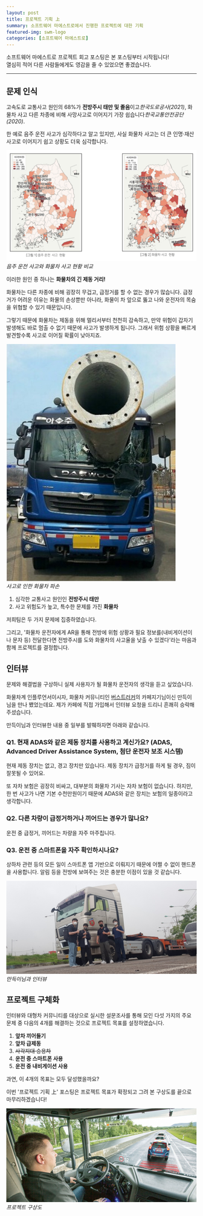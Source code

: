 ```yaml
---
layout: post
title: 프로젝트 기획 上
summary: 소프트웨어 마에스트로에서 진행한 프로젝트에 대한 기획
featured-img: swm-logo
categories: [소프트웨어 마에스트로]
---
```


소프트웨어 마에스트로 프로젝트 회고 포스팅은 본 포스팅부터 시작됩니다!   
열심히 적어 다른 사람들에게도 영감을 줄 수 있었으면 좋겠습니다.

---

## 문제 인식

고속도로 교통사고 원인의 68%가 **전방주시 태만 및 졸음**이고*한국도로공사(2021)*, 화물차 사고 다른 차종에 비해 사망사고로 이어지기 가장 쉽습니다*한국교통안전공단(2020)*.

한 예로 음주 운전 사고가 심각하다고 알고 있지만, 사실 화물차 사고는 더 큰 인명·재산 사고로 이어지기 쉽고 상황도 더욱 심각합니다.

![음주 운전 사고와 화물차 사고 현황 비교](/assets/img/posts/2022-01-26-사고-현황.png)   
*음주 운전 사고와 화물차 사고 현황 비교*

이러한 원인 중 하나는 **화물차의 긴 제동 거리!**

화물차는 다른 차종에 비해 굉장히 무겁고, 급정거를 할 수 없는 경우가 많습니다. 급정거가 어려운 이유는 화물의 손상뿐만 아니라, 화물이 차 앞으로 뚫고 나와 운전자의 목숨을 위협할 수 있기 때문입니다.

그렇기 때문에 화물차는 제동을 위해 멀리서부터 천천히 감속하고, 만약 위험이 갑자기 발생해도 바로 멈출 수 없기 때문에 사고가 발생하게 됩니다. 그래서 위험 상황을 빠르게 발견할수록 사고로 이어질 확률이 낮아지죠.

![사고로 인한 화물차 파손](/assets/img/posts/2022-01-26-사고.jpg)   
*사고로 인한 화물차 파손*

1. 심각한 교통사고 원인인 **전방주시 태만**
2. 사고 위험도가 높고, 특수한 문제를 가진 **화물차**

저희팀은 두 가지 문제에 집중하였습니다.

그리고, '화물차 운전자에게 AR을 통해 전방에 위험 상황과 필요 정보를(내비게이션이나 문자 등) 전달한다면 전방주시를 도와 화물차의 사고율을 낮출 수 있겠다'라는 마음과 함께 프로젝트를 결정합니다.

## 인터뷰

문제와 해결법을 구상하니 실제 사용자가 될 화물차 운전자의 생각을 듣고 싶었습니다.

화물차계 인플루언서이시자, 화물차 커뮤니티인 [버스트러커](https://cafe.daum.net/heavyvehicle)의 카페지기님이신 만득이님을 만나 뵀었는데요.
제가 카페에 직접 가입해서 인터뷰 요청을 드리니 흔쾌히 승락해주셨습니다.

만득이님과 인터뷰한 내용 중 일부를 발췌하자면 아래와 같습니다.

### Q1. 현재 ADAS와 같은 제동 장치를 사용하고 계신가요? (ADAS, Advanced Driver Assistance System, 첨단 운전자 보조 시스템)

현재 제동 장치는 없고, 경고 장치만 있습니다.
제동 장치가 급정거를 하게 될 경우, 짐이 잘못될 수 있어요.

또 자차 보험은 굉장히 비싸고, 대부분의 화물차 기사는 자차 보험이 없습니다.
하지만, 한 번 사고가 나면 기본 수천만원이기 때문에 ADAS와 같은 장치는 보험의 일종이라고 생각합니다.

### Q2. 다른 차량이 급정거하거나 끼어드는 경우가 많나요?

운전 중 급정거, 끼어드는 차량을 자주 마주칩니다.

### Q3. 운전 중 스마트폰을 자주 확인하시나요?

상하차 관련 등의 모든 일이 스마트폰 앱 기반으로 이뤄지기 때문에 어쩔 수 없이 핸드폰을 사용합니다.
알림 등을 전방에 보여주는 것은 충분한 이점이 있을 것 같습니다.

![만득이님과 인터뷰](/assets/img/posts/2022-01-26-만득이님.jpeg)   
*만득이님과 인터뷰*

## 프로젝트 구체화

인터뷰와 대형차 커뮤니티를 대상으로 실시한 설문조사를 통해 모인 다섯 가지의 주요 문제 중 다음의 4개를 해결하는 것으로 프로젝트 목표를 설정하였습니다.

1. **앞차 끼어들기**
2. **앞차 급제동**
3. ~~사각지대 승용차~~
4. **운전 중 스마트폰 사용**
5. **운전 중 내비게이션 사용**

과연, 이 4개의 목표는 모두 달성했을까요?

이번 '프로젝트 기획 上' 포스팅은 프로젝트 목표가 확정되고 그려 본 구상도를 끝으로 마무리하겠습니다!

![프로젝트 구상도](/assets/img/posts/2022-01-26-구상도.png)   
*프로젝트 구상도*